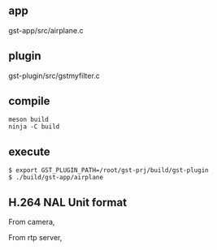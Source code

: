 

## app
gst-app/src/airplane.c

## plugin
gst-plugin/src/gstmyfilter.c

## compile
```
meson build
ninja -C build
```
## execute

```shell
$ export GST_PLUGIN_PATH=/root/gst-prj/build/gst-plugin
$ ./build/gst-app/airplane
```

## H.264 NAL Unit format

From camera,

From rtp server,


